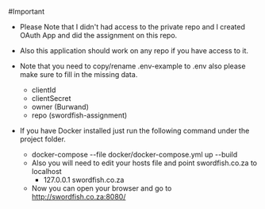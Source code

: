 #Important
- Please Note that I didn't had access to the private repo and I created OAuth App and did the assignment on this repo.
- Also this application should work on any repo if you have access to it.

- Note that you need to copy/rename .env-example to .env also please make sure to fill in the missing data.
  - clientId
  - clientSecret
  - owner (Burwand)
  - repo (swordfish-assignment)
  
- If you have Docker installed just run the following command under the project folder.
  - docker-compose --file docker/docker-compose.yml up --build
  - Also you will need to edit your hosts file and point swordfish.co.za to localhost
    - 127.0.0.1 swordfish.co.za
  - Now you can open your browser and go to http://swordfish.co.za:8080/

